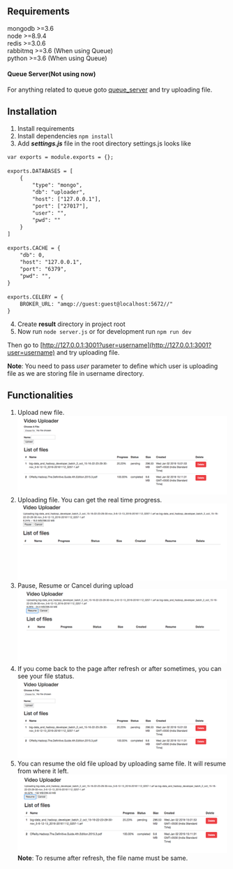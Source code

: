 ## Requirements
mongodb >=3.6  
node >=8.9.4  
redis >=3.0.6  
rabbitmq >=3.6 (When using Queue)  
python >=3.6 (When using Queue) 

#### Queue Server(Not using now)
For anything related to queue goto [queue_server](https://github.com/kishanpradhan/queue_server) and try uploading file.

## Installation
1. Install requirements
2. Install dependencies ```npm install```
3. Add ***settings.js*** file in the root directory
  settings.js looks like
```
var exports = module.exports = {};

exports.DATABASES = [
	{
		"type": "mongo",
		"db": "uploader",
		"host": ["127.0.0.1"],
		"port": ["27017"],
		"user": "",
		"pwd": ""
	}
]

exports.CACHE = {
	"db": 0,
	"host": "127.0.0.1",
	"port": "6379",
	"pwd": "",
}

exports.CELERY = {
	BROKER_URL: "amqp://guest:guest@localhost:5672//"
}

```
4. Create **result** directory in project root
5. Now run ```node server.js``` or for development run ```npm run dev```

Then go to [http://127.0.0.1:3001?user=username](http://127.0.0.1:3001?user=username) and try uploading file.

**Note**: You need to pass *user* parameter to define which user is uploading file as we are storing file in username directory.

## Functionalities
1. Upload new file.
   ![Select file to upload](https://github.com/kishanpradhan/uploader/blob/master/assets/List%20of%20files.png)
2. Uploading file. You can get the real time progress.
   ![Uploading file](https://github.com/kishanpradhan/uploader/blob/master/assets/Uploading%20File.png)
3. Pause, Resume or Cancel during upload
   ![Paused file, You can resume](https://github.com/kishanpradhan/uploader/blob/master/assets/Paused%20file.png)
4. If you come back to the page after refresh or after sometimes, you can see your file status.
   ![List of files with info](https://github.com/kishanpradhan/uploader/blob/master/assets/List%20of%20files.png)
5. You can resume the old file upload by uploading same file. It will resume from where it left.
   ![Resume by uploading same file again](https://github.com/kishanpradhan/uploader/blob/master/assets/Resume%20by%20uploading%20same%20file%20again.png)
**Note**: To resume after refresh, the file name must be same.
